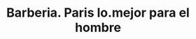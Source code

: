 ---
title: "Barberia. Paris lo.mejor para el hombre    "
url: /acacias/barberia-paris-lo-mejor-para-el-hombre/
shop: Friseur
---